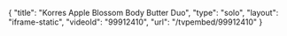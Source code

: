 {
    "title": "Korres Apple Blossom Body Butter Duo",
    "type": "solo",
    "layout": "iframe-static",
    "videoId": "99912410",
    "url": "\/tvpembed\/99912410"
}